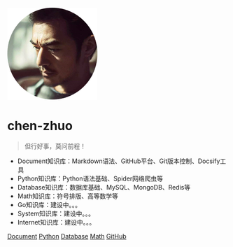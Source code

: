 ![logo](image/avatar.jpg)

# chen-zhuo

> 但行好事，莫问前程！

* Document知识库：Markdown语法、GitHub平台、Git版本控制、Docsify工具
* Python知识库：Python语法基础、Spider网络爬虫等
* Database知识库：数据库基础、MySQL、MongoDB、Redis等
* Math知识库：符号排版、高等数学等
* Go知识库：建设中。。。
* System知识库：建设中。。。
* Internet知识库：建设中。。。

[Document](https://chen-zhuo.github.io/Document/) [Python](https://chen-zhuo.github.io/Python/) [Database](https://chen-zhuo.github.io/Database/) [Math](https://chen-zhuo.github.io/Math/) [GitHub](https://github.com/chen-zhuo)